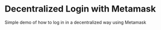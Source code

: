 # Decentralized Login with Metamask
Simple demo of how to log in in a decentralized way using Metamask
